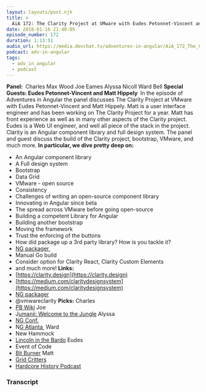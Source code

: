```yaml
---
layout: layouts/post.njk
title: >
  AiA 172: The Clarity Project at VMware with Eudes Petonnet-Vincent and Matt Hippely
date: 2018-01-16 21:40:05
episode_number: 172
duration: 1:13:51
audio_url: https://media.devchat.tv/adventures-in-angular/AiA_172_The_Clarity_Project_at_VMware.mp3
podcast: adv-in-angular
tags:
  - adv_in_angular
  - podcast
---
```


**Panel:&nbsp;** Charles Max Wood Joe Eames Alyssa Nicoll Ward Bell **Special Guests: Eudes Petonnet-Vincent and Matt Hippely&nbsp;** In the episode of Adventures in Angular the panel discusses The Clarity Project at VMware with Eudes Petonnet-Vincent and Matt Hippely. Matt is a user interface engineer and has been working on The Clarity Project for a year. Matt has front experience as well as in many other aspects of the Clarity project. Eudes is a Web UI engineer, and well all piece of the stack in the project. Clarity is an Angular component library and full design system. The panel and guest discuss the build of the Clarity project, bootstrap, VMware, and much more. **In particular, we dive pretty deep on:**

- An Angular component library
- A Full design system
- Bootstrap
- Data Grid
- VMware - open source
- Consistency
- Challenges of writing an open-source component library
- Innovating in Angular since beta
- The spread across VMware before going open-source
- Building a competent Library for Angular
- Building another bootstrap
- Moving the framework
- Trust the enforcing of the buttons
- How did package up a 3rd party library? How is you tackle it?
- [NG packager&nbsp;](https://www.npmjs.com/package/ng-packagr)
- Manual Go build
- Consider option for Clarity React, Clarity Custom Elements
- and much more!
  **Links:&nbsp;**
- [https://clarity.design](https://clarity.design)
- [https://medium.com/claritydesignsystem](https://medium.com/claritydesignsystem)
- [NG packager](https://www.npmjs.com/package/ng-packagr)
- @vmwareclarity
  **Picks:** Charles
- [PB Wiki](https://my.pbworks.com)
  Joe
- J[umanji: Welcome to the Jungle](https://www.imdb.com/title/tt2283362/)
  Alyssa
- [NG Conf.](https://www.ng-conf.org)
- N[G Atlanta&nbsp;](https://ng-atl.org)
  Ward
- New Hammock
- [Lincoln in the Bardo](https://www.amazon.com/Lincoln-Bardo-Novel-George-Saunders/dp/0812995341)
  Eudes
- Event of Code
- [Bit Burner](https://danielyxie.github.io/bitburner/)
  Matt
- [Grid Critters](https://www.google.com/search?client=safari&rls=en&q=Grid+Critters&ie=UTF-8&oe=UTF-8)
- [Hardcore History Podcast](https://www.dancarlin.com/hardcore-history-series/)

### Transcript
